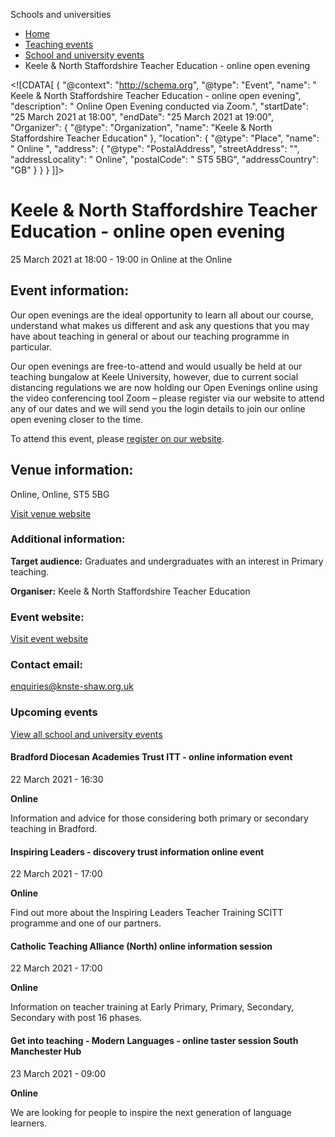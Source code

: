 Schools and universities

*   [Home](/)
*   [Teaching events](/teaching-events)
*   [School and university events](/teaching-events/training-provider-events)
*   Keele & North Staffordshire Teacher Education - online open evening

<!\[CDATA\[ { "@context": "http://schema.org", "@type": "Event", "name": " Keele &amp; North Staffordshire Teacher Education - online open evening", "description": " Online Open Evening conducted via Zoom.", "startDate": "25 March 2021 at 18:00", "endDate": "25 March 2021 at 19:00", "Organizer": { "@type": "Organization", "name": "Keele &amp; North Staffordshire Teacher Education" }, "location": { "@type": "Place", "name": " Online ", "address": { "@type": "PostalAddress", "streetAddress": "", "addressLocality": " Online", "postalCode": " ST5 5BG", "addressCountry": "GB" } } } \]\]>

Keele & North Staffordshire Teacher Education - online open evening
===================================================================

25 March 2021 at 18:00 - 19:00 in Online at the Online

Event information:
------------------

Our open evenings are the ideal opportunity to learn all about our course, understand what makes us different and ask any questions that you may have about teaching in general or about our teaching programme in particular.

Our open evenings are free-to-attend and would usually be held at our teaching bungalow at Keele University, however, due to current social distancing regulations we are now holding our Open Evenings online using the video conferencing tool Zoom – please register via our website to attend any of our dates and we will send you the login details to join our online open evening closer to the time.

To attend this event, please [register on our website](https://knste-shaw.org.uk/).

Venue information:
------------------

Online, Online, ST5 5BG

[Visit venue website](https://knste-shaw.org.uk/ "Online")

### Additional information:

**Target audience:** Graduates and undergraduates with an interest in Primary teaching.

**Organiser:** Keele & North Staffordshire Teacher Education

### Event website:

[Visit event website](https://knste-shaw.org.uk/)

### Contact email:

[enquiries@knste-shaw.org.uk](mailto:enquiries@knste-shaw.org.uk)

### Upcoming events

[View all school and university events](/teaching-events/training-provider-events)

[](/teaching-events/training-provider-events/210322-bradford-diocesan-academies-trust-itt-online-information-event)

#### Bradford Diocesan Academies Trust ITT - online information event

22 March 2021 - 16:30

**Online**

Information and advice for those considering both primary or secondary teaching in Bradford.

[](/teaching-events/training-provider-events/210322-inspiring-leaders-discovery-trust-information-online-event)

#### Inspiring Leaders - discovery trust information online event

22 March 2021 - 17:00

**Online**

Find out more about the Inspiring Leaders Teacher Training SCITT programme and one of our partners.

[](/teaching-events/training-provider-events/210322-catholic-teaching-alliance-north-online-information-session)

#### Catholic Teaching Alliance (North) online information session

22 March 2021 - 17:00

**Online**

Information on teacher training at Early Primary, Primary, Secondary, Secondary with post 16 phases.

[](/teaching-events/training-provider-events/210323-get-into-teaching-modern-languages-online-taster-session-south-manchester-hub)

#### Get into teaching - Modern Languages - online taster session South Manchester Hub

23 March 2021 - 09:00

**Online**

We are looking for people to inspire the next generation of language learners.